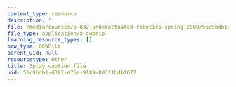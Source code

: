 ```yaml
---
content_type: resource
description: ''
file: /media/courses/6-832-underactuated-robotics-spring-2009/56c9bdb1d382e76a918980311bdb1677_ufM3HLTZ47k.srt
file_type: application/x-subrip
learning_resource_types: []
ocw_type: OCWFile
parent_uid: null
resourcetype: Other
title: 3play caption file
uid: 56c9bdb1-d382-e76a-9189-80311bdb1677
---
```

